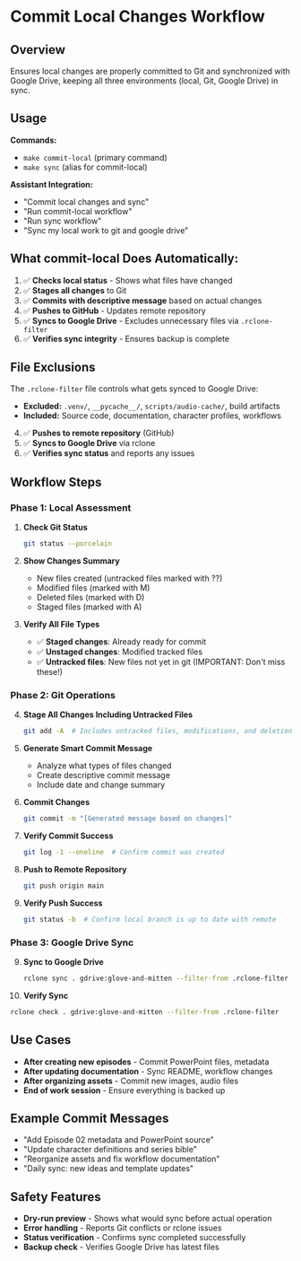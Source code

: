 # Commit Local Changes Workflow

## Overview
Ensures local changes are properly committed to Git and synchronized with Google Drive, keeping all three environments (local, Git, Google Drive) in sync.

## Usage
**Commands:** 
- `make commit-local` (primary command)
- `make sync` (alias for commit-local)

**Assistant Integration:**
- "Commit local changes and sync"
- "Run commit-local workflow"
- "Run sync workflow"
- "Sync my local work to git and google drive"

## What commit-local Does Automatically:
1. ✅ **Checks local status** - Shows what files have changed
2. ✅ **Stages all changes** to Git
3. ✅ **Commits with descriptive message** based on actual changes
4. ✅ **Pushes to GitHub** - Updates remote repository
5. ✅ **Syncs to Google Drive** - Excludes unnecessary files via `.rclone-filter`
6. ✅ **Verifies sync integrity** - Ensures backup is complete

## File Exclusions
The `.rclone-filter` file controls what gets synced to Google Drive:
- **Excluded:** `.venv/`, `__pycache__/`, `scripts/audio-cache/`, build artifacts
- **Included:** Source code, documentation, character profiles, workflows
4. ✅ **Pushes to remote repository** (GitHub)
5. ✅ **Syncs to Google Drive** via rclone
6. ✅ **Verifies sync status** and reports any issues

## Workflow Steps

### Phase 1: Local Assessment
1. **Check Git Status**
   ```bash
   git status --porcelain
   ```

2. **Show Changes Summary**
   - New files created (untracked files marked with ??)
   - Modified files (marked with M)
   - Deleted files (marked with D)
   - Staged files (marked with A)

3. **Verify All File Types**
   - ✅ **Staged changes**: Already ready for commit
   - ✅ **Unstaged changes**: Modified tracked files
   - ✅ **Untracked files**: New files not yet in git (IMPORTANT: Don't miss these!)

### Phase 2: Git Operations
4. **Stage All Changes Including Untracked Files**
   ```bash
   git add -A  # Includes untracked files, modifications, and deletions
   ```

4. **Generate Smart Commit Message**
   - Analyze what types of files changed
   - Create descriptive commit message
   - Include date and change summary

5. **Commit Changes**
   ```bash
   git commit -m "[Generated message based on changes]"
   ```

6. **Verify Commit Success**
   ```bash
   git log -1 --oneline  # Confirm commit was created
   ```

7. **Push to Remote Repository**
   ```bash
   git push origin main
   ```

8. **Verify Push Success**
   ```bash
   git status -b  # Confirm local branch is up to date with remote
   ```

### Phase 3: Google Drive Sync
9. **Sync to Google Drive**
   ```bash
   rclone sync . gdrive:glove-and-mitten --filter-from .rclone-filter --progress
   ```

10. **Verify Sync**
   ```bash
   rclone check . gdrive:glove-and-mitten --filter-from .rclone-filter
   ```

## Use Cases
- **After creating new episodes** - Commit PowerPoint files, metadata
- **After updating documentation** - Sync README, workflow changes  
- **After organizing assets** - Commit new images, audio files
- **End of work session** - Ensure everything is backed up

## Example Commit Messages
- "Add Episode 02 metadata and PowerPoint source"
- "Update character definitions and series bible"  
- "Reorganize assets and fix workflow documentation"
- "Daily sync: new ideas and template updates"

## Safety Features
- **Dry-run preview** - Shows what would sync before actual operation
- **Error handling** - Reports Git conflicts or rclone issues
- **Status verification** - Confirms sync completed successfully
- **Backup check** - Verifies Google Drive has latest files
